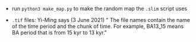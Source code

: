 - run `python3 make_map.py` to make the random map the `.slim` script uses

- `.tif` files: Yi-Ming says (3 June 2021) " The file names contain the name of the time period and the chunk of time. For example, BA13_15 means BA period that is from 15 kyr to 13 kyr."

